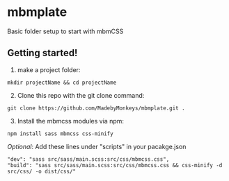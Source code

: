 # mbmplate
Basic folder setup to start with mbmCSS


## Getting started!

1. make a project folder:
```
mkdir projectName && cd projectName
```

2. Clone this repo with the git clone command:
```
git clone https://github.com/MadebyMonkeys/mbmplate.git .
```

3. Install the mbmcss modules via npm:

```
npm install sass mbmcss css-minify
```


_Optional_:
Add these lines under "scripts" in your pacakge.json

```
"dev": "sass src/sass/main.scss:src/css/mbmcss.css",
"build": "sass src/sass/main.scss:src/css/mbmcss.css && css-minify -d src/css/ -o dist/css/"
```
